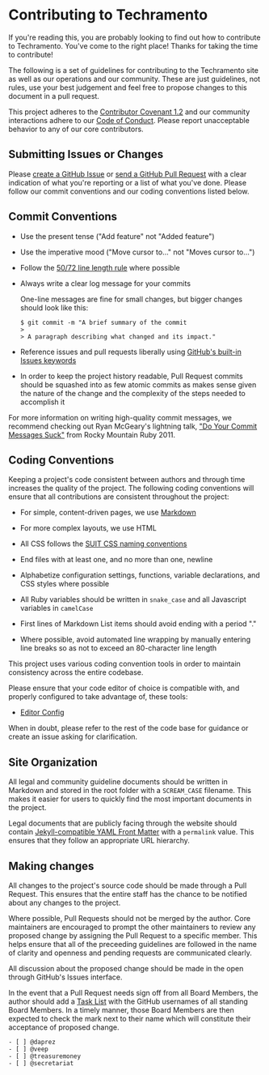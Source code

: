 # Contributing to Techramento

If you're reading this, you are probably looking to find out how to contribute
to Techramento. You've come to the right place! Thanks for taking the time to
contribute!

The following is a set of guidelines for contributing to the Techramento site
as well as our operations and our community. These are just guidelines, not
rules, use your best judgement and feel free to propose changes to this
document in a pull request.

This project adheres to the [Contributor Covenant 1.2](http://contributor-covenant.org/version/1/2/0/) and our community interactions adhere to our
[Code of Conduct](https://github.com/techramento/techramento.github.io/blob/master/CODE_OF_CONDUCT.md). Please report unacceptable behavior to any of our core
contributors.

## Submitting Issues or Changes

Please [create a GitHub Issue](https://github.com/techramento/techramento.github.io/issues/new)
or [send a GitHub Pull Request](http://help.github.com/pull-requests/) with a
clear indication of what you're reporting or a list of what you've done. Please
follow our commit conventions and our coding conventions listed below.

## Commit Conventions

  * Use the present tense ("Add feature" not "Added feature")

  * Use the imperative mood ("Move cursor to..." not "Moves cursor to...")

  * Follow the [50/72 line length rule](http://stackoverflow.com/questions/2290016/git-commit-messages-50-72-formatting) where possible

  * Always write a clear log message for your commits

    One-line messages are fine for small changes, but bigger changes should look like this:

        $ git commit -m "A brief summary of the commit
        >
        > A paragraph describing what changed and its impact."

  * Reference issues and pull requests liberally using [GitHub's built-in Issues keywords](https://help.github.com/articles/closing-issues-via-commit-messages/)

  * In order to keep the project history readable, Pull Request commits should
    be squashed into as few atomic commits as makes sense given the nature of
    the change and the complexity of the steps needed to accomplish it

For more information on writing high-quality commit messages, we recommend
checking out Ryan McGeary's lightning talk, ["Do
Your Commit Messages Suck"](http://ryan.mcgeary.org/2011/09/02/do-your-commit-messages-suck-rockymtnruby/)
from Rocky Mountain Ruby 2011.

## Coding Conventions

Keeping a project's code consistent between authors and through time increases
the quality of the project. The following coding conventions will ensure that
all contributions are consistent throughout the project:

  * For simple, content-driven pages, we use [Markdown](https://daringfireball.net/projects/markdown/)

  * For more complex layouts, we use HTML

  * All CSS follows the [SUIT CSS naming conventions](https://github.com/suitcss/suit/blob/master/doc/naming-conventions.md)

  * End files with at least one, and no more than one, newline

  * Alphabetize configuration settings, functions, variable declarations, and
    CSS styles where possible

  * All Ruby variables should be written in `snake_case` and all Javascript
    variables in `camelCase`

  * First lines of Markdown List items should avoid ending with a period "."

  * Where possible, avoid automated line wrapping by manually entering line
    breaks so as not to exceed an 80-character line length

This project uses various coding convention tools in order to maintain
consistency across the entire codebase.

Please ensure that your code editor of choice is compatible with, and properly
configured to take advantage of, these tools:

  * [Editor Config](http://editorconfig.org/)

When in doubt, please refer to the rest of the code base for guidance or create
an issue asking for clarification.

## Site Organization

All legal and community guideline documents should be written in Markdown and
stored in the root folder with a `SCREAM_CASE` filename. This makes it easier
for users to quickly find the most important documents in the project.

Legal documents that are publicly facing through the website should contain
[Jekyll-compatible YAML Front Matter](http://jekyllrb.com/docs/frontmatter/)
with a `permalink` value. This ensures that they follow an appropriate URL
hierarchy.

## Making changes

All changes to the project's source code should be made through a Pull Request.
This ensures that the entire staff has the chance to be notified about any
changes to the project.

Where possible, Pull Requests should not be merged by the author. Core
maintainers are encouraged to prompt the other maintainers to review any
proposed change by assigning the Pull Request to a specific member. This helps
ensure that all of the preceeding guidelines are followed in the name of
clarity and openness and pending requests are communicated clearly.

All discussion about the proposed change should be made in the open through
GitHub's Issues interface.

In the event that a Pull Request needs sign off from all Board Members, the
author should add a [Task List](https://github.com/blog/1375%0A-task-lists-in-gfm-issues-pulls-comments)
with the GitHub usernames of all standing Board Members. In a timely manner,
those Board Members are then expected to check the mark next to their name
which will constitute their acceptance of proposed change.

    - [ ] @daprez
    - [ ] @veep
    - [ ] @treasuremoney
    - [ ] @secretariat

